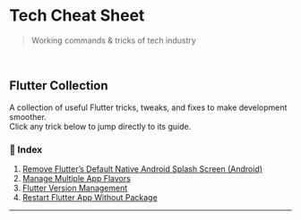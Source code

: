 # Tech Cheat Sheet
> Working commands &amp; tricks of tech industry
<br>

## Flutter Collection

A collection of useful Flutter tricks, tweaks, and fixes to make development smoother.  
Click any trick below to jump directly to its guide.  

### 📑 Index
1. [Remove Flutter’s Default Native Android Splash Screen (Android)](FLUTTER.md#remove-flutters-default-native-android-splash-screen-android)
2. [Manage Multiple App Flavors](FLUTTER.md#manage-multiple-app-flavors)
3. [Flutter Version Management](FLUTTER.md#flutter-version-management)
4. [Restart Flutter App Without Package](FLUTTER.md#restart-flutter-app-without-package)

---
